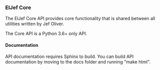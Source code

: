 ### ElJef Core

The ElJef Core API provides core functionality that is shared between all
utilities written by Jef Oliver.

The Core API is a Python 3.6+ only API.

#### Documentation

API documentation requires Sphinx to build.
You can build API documentation by moving to the docs folder and running
"make html".